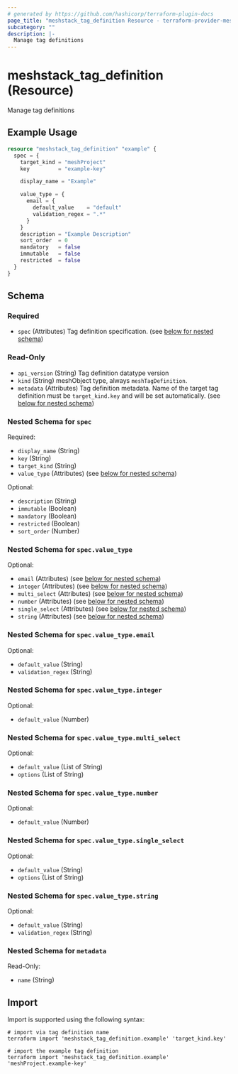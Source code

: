```yaml
---
# generated by https://github.com/hashicorp/terraform-plugin-docs
page_title: "meshstack_tag_definition Resource - terraform-provider-meshstack"
subcategory: ""
description: |-
  Manage tag definitions
---
```


# meshstack_tag_definition (Resource)

Manage tag definitions

## Example Usage

```terraform
resource "meshstack_tag_definition" "example" {
  spec = {
    target_kind = "meshProject"
    key         = "example-key"

    display_name = "Example"

    value_type = {
      email = {
        default_value    = "default"
        validation_regex = ".*"
      }
    }
    description = "Example Description"
    sort_order  = 0
    mandatory   = false
    immutable   = false
    restricted  = false
  }
}
```

<!-- schema generated by tfplugindocs -->
## Schema

### Required

- `spec` (Attributes) Tag definition specification. (see [below for nested schema](#nestedatt--spec))

### Read-Only

- `api_version` (String) Tag definition datatype version
- `kind` (String) meshObject type, always `meshTagDefinition`.
- `metadata` (Attributes) Tag definition metadata. Name of the target tag definition must be `target_kind.key` and will be set automatically. (see [below for nested schema](#nestedatt--metadata))

<a id="nestedatt--spec"></a>
### Nested Schema for `spec`

Required:

- `display_name` (String)
- `key` (String)
- `target_kind` (String)
- `value_type` (Attributes) (see [below for nested schema](#nestedatt--spec--value_type))

Optional:

- `description` (String)
- `immutable` (Boolean)
- `mandatory` (Boolean)
- `restricted` (Boolean)
- `sort_order` (Number)

<a id="nestedatt--spec--value_type"></a>
### Nested Schema for `spec.value_type`

Optional:

- `email` (Attributes) (see [below for nested schema](#nestedatt--spec--value_type--email))
- `integer` (Attributes) (see [below for nested schema](#nestedatt--spec--value_type--integer))
- `multi_select` (Attributes) (see [below for nested schema](#nestedatt--spec--value_type--multi_select))
- `number` (Attributes) (see [below for nested schema](#nestedatt--spec--value_type--number))
- `single_select` (Attributes) (see [below for nested schema](#nestedatt--spec--value_type--single_select))
- `string` (Attributes) (see [below for nested schema](#nestedatt--spec--value_type--string))

<a id="nestedatt--spec--value_type--email"></a>
### Nested Schema for `spec.value_type.email`

Optional:

- `default_value` (String)
- `validation_regex` (String)


<a id="nestedatt--spec--value_type--integer"></a>
### Nested Schema for `spec.value_type.integer`

Optional:

- `default_value` (Number)


<a id="nestedatt--spec--value_type--multi_select"></a>
### Nested Schema for `spec.value_type.multi_select`

Optional:

- `default_value` (List of String)
- `options` (List of String)


<a id="nestedatt--spec--value_type--number"></a>
### Nested Schema for `spec.value_type.number`

Optional:

- `default_value` (Number)


<a id="nestedatt--spec--value_type--single_select"></a>
### Nested Schema for `spec.value_type.single_select`

Optional:

- `default_value` (String)
- `options` (List of String)


<a id="nestedatt--spec--value_type--string"></a>
### Nested Schema for `spec.value_type.string`

Optional:

- `default_value` (String)
- `validation_regex` (String)




<a id="nestedatt--metadata"></a>
### Nested Schema for `metadata`

Read-Only:

- `name` (String)

## Import

Import is supported using the following syntax:

```shell
# import via tag definition name
terraform import 'meshstack_tag_definition.example' 'target_kind.key'

# import the example tag definition
terraform import 'meshstack_tag_definition.example' 'meshProject.example-key'
```
